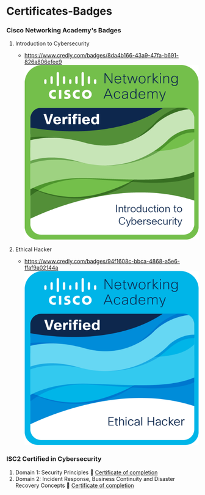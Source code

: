 # Certificates-Badges

### Cisco Networking Academy's Badges
1. Introduction to Cybersecurity
   - https://www.credly.com/badges/8da4b166-43a9-47fa-b691-826a806efee9
   ![Badge](images/I2CS__1_.png)

2. Ethical Hacker
   - https://www.credly.com/badges/94f1608c-bbca-4868-a5e6-ffaf9a02144a
   ![Badge](images/ethical-Hack-Badge.png)

### ISC2 Certified in Cybersecurity
1. Domain 1: Security Principles
   📄 [Certificate of completion](resources/cc-1.pdf)
2. Domain 2: Incident Response, Business Continuity and
Disaster Recovery Concepts
   📄 [Certificate of completion](resources/cc-2.pdf)
